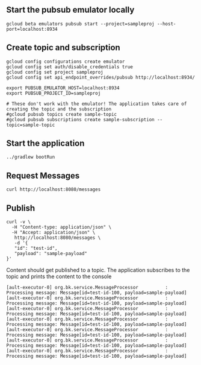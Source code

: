 
## Start the pubsub emulator locally
```shell
gcloud beta emulators pubsub start --project=sampleproj --host-port=localhost:8934
```


## Create topic and subscription
```shell
gcloud config configurations create emulator
gcloud config set auth/disable_credentials true
gcloud config set project sampleproj
gcloud config set api_endpoint_overrides/pubsub http://localhost:8934/

export PUBSUB_EMULATOR_HOST=localhost:8934
export PUBSUB_PROJECT_ID=sampleproj

# These don't work with the emulator! The application takes care of creating the topic and the subscription
#gcloud pubsub topics create sample-topic
#gcloud pubsub subscriptions create sample-subscription --topic=sample-topic
```

## Start the application
```shell
../gradlew bootRun 
```

## Request Messages
```shell
curl http://localhost:8080/messages
```

## Publish
```shell
curl -v \
  -H "Content-type: application/json" \
  -H "Accept: application/json" \
   http://localhost:8080/messages \
   -d '{
   "id": "test-id",
   "payload": "sample-payload"
}'
```

Content should get published to a topic.
The application subscribes to the topic and prints the content to the console
```shell
[ault-executor-0] org.bk.service.MessageProcessor          : Processing message: Message[id=test-id-100, payload=sample-payload]
[ault-executor-0] org.bk.service.MessageProcessor          : Processing message: Message[id=test-id-100, payload=sample-payload]
[ault-executor-0] org.bk.service.MessageProcessor          : Processing message: Message[id=test-id-100, payload=sample-payload]
[ault-executor-0] org.bk.service.MessageProcessor          : Processing message: Message[id=test-id-100, payload=sample-payload]
[ault-executor-0] org.bk.service.MessageProcessor          : Processing message: Message[id=test-id-100, payload=sample-payload]
[ault-executor-0] org.bk.service.MessageProcessor          : Processing message: Message[id=test-id-100, payload=sample-payload]
[ault-executor-0] org.bk.service.MessageProcessor          : Processing message: Message[id=test-id-100, payload=sample-payload]
```